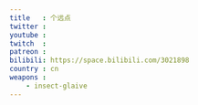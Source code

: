 ```yaml
---
title   : 个远点
twitter :
youtube :
twitch  :
patreon :
bilibili: https://space.bilibili.com/3021898
country : cn
weapons :
    - insect-glaive
---
```

